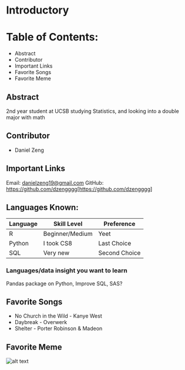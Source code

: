 # Introductory
# Table of Contents:

* Abstract
* Contributor
* Important Links
* Favorite Songs
* Favorite Meme

## Abstract
2nd year student at UCSB studying Statistics, and looking into a double major with math

## Contributor
* Daniel Zeng

## Important Links
Email: danielzeng19@gmail.com
GitHub: https://github.com/dzengggg[https://github.com/dzengggg]

## Languages Known:
|Language      | Skill Level   | Preference     |
|--------------|---------------|----------------|
|R             |Beginner/Medium|Yeet            |
|Python        |I took CS8     |Last Choice     |
|SQL           |Very new       |Second Choice   |

### Languages/data insight you want to learn
Pandas package on Python, Improve SQL, SAS? 

## Favorite Songs
* No Church in the Wild - Kanye West
* Daybreak - Overwerk
* Shelter - Porter Robinson & Madeon

## Favorite Meme
![alt text](http://i.imgur.com/3ADPQSV.png) 
